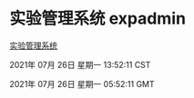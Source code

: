 # 实验管理系统 expadmin
[实验管理系统](http://59.174.26.185:56808/expadmin-782313d2-e1b1-4ea7-932e-3a55e6a1a4d0/)

2021年 07月 26日 星期一 13:52:11 CST

2021年 07月 26日 星期一 05:52:11 GMT
